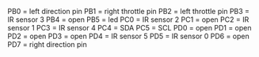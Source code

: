 PB0 = left direction pin
PB1 = right throttle pin
PB2 = left throttle pin
PB3 = IR sensor 3
PB4 = open
PB5 = led
PC0 = IR sensor 2
PC1 = open
PC2 = IR sensor 1
PC3 = IR sensor 4
PC4 = SDA
PC5 = SCL
PD0 = open
PD1 = open
PD2 = open
PD3 = open
PD4 = IR sensor 5
PD5 = IR sensor 0
PD6 = open
PD7 = right direction pin
